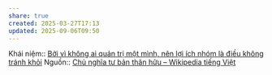 ```yaml
---
share: true
created: 2025-03-27T17:13
updated: 2025-09-06T09:50
---
```

Khái niệm:: 
[Bởi vì không ai quản trị một mình, nên lợi ích nhóm là điều không tránh khỏi](../../../Ki%E1%BA%BFm%20ti%E1%BB%81n/L%E1%BB%ABa%20%C4%91%E1%BA%A3o,%20ph%E1%BA%A1m%20t%E1%BB%99i,%20thao%20t%C3%BAng,%20tham%20nh%C5%A9ng/Tham%20nh%C5%A9ng,%20l%E1%BB%A3i%20%C3%ADch%20nh%C3%B3m/B%E1%BB%9Fi%20v%C3%AC%20kh%C3%B4ng%20ai%20qu%E1%BA%A3n%20tr%E1%BB%8B%20m%E1%BB%99t%20m%C3%ACnh,%20n%C3%AAn%20l%E1%BB%A3i%20%C3%ADch%20nh%C3%B3m%20l%C3%A0%20%C4%91i%E1%BB%81u%20kh%C3%B4ng%20tr%C3%A1nh%20kh%E1%BB%8Fi.md)
Nguồn:: [Chủ nghĩa tư bản thân hữu – Wikipedia tiếng Việt](https://vi.wikipedia.org/wiki/Chủ_nghĩa_tư_bản_thân_hữu)